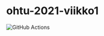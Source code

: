 # ohtu-2021-viikko1

![GitHub Actions](https://github.com/hjeronen/ohtu-2021-viikko1/workflows/Java%20CI%20with%20Gradle/badge.svg)
